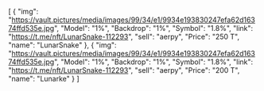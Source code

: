 [
  {
    "img": "https://vault.pictures/media/images/99/34/e1/9934e193830247efa62d16374ffd535e.jpg",
    "Model": "1%",
    "Backdrop": "1%",
    "Symbol": "1.8%",
    "link": "https://t.me/nft/LunarSnake-112293",
    "sell": "aerpy",
    "Price": "250 T",
    "name": "LunarSnake"
  },
  {
    "img": "https://vault.pictures/media/images/99/34/e1/9934e193830247efa62d16374ffd535e.jpg",
    "Model": "1%",
    "Backdrop": "1%",
    "Symbol": "1.8%",
    "link": "https://t.me/nft/LunarSnake-112293",
    "sell": "aerpy",
    "Price": "200 T",
    "name": "Lunarke"
  }
]
